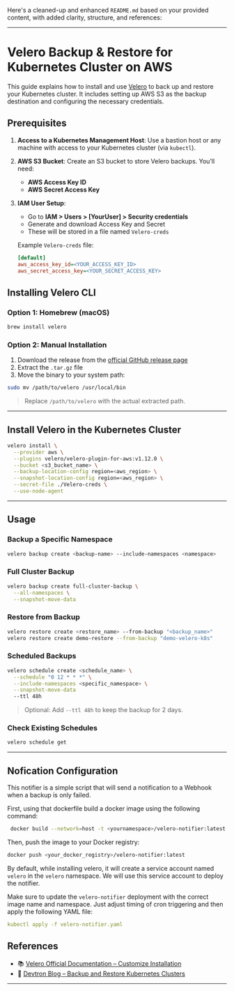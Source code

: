 Here's a cleaned-up and enhanced `README.md` based on your provided content, with added clarity, structure, and references:

---

# Velero Backup & Restore for Kubernetes Cluster on AWS

This guide explains how to install and use [Velero](https://velero.io/) to back up and restore your Kubernetes cluster. It includes setting up AWS S3 as the backup destination and configuring the necessary credentials.

## Prerequisites

1. **Access to a Kubernetes Management Host**:
   Use a bastion host or any machine with access to your Kubernetes cluster (via `kubectl`).

2. **AWS S3 Bucket**:
   Create an S3 bucket to store Velero backups. You’ll need:

   * **AWS Access Key ID**
   * **AWS Secret Access Key**

3. **IAM User Setup**:

   * Go to **IAM > Users > \[YourUser] > Security credentials**
   * Generate and download Access Key and Secret
   * These will be stored in a file named `Velero-creds`

   Example `Velero-creds` file:

   ```ini
   [default]
   aws_access_key_id=<YOUR_ACCESS_KEY_ID>
   aws_secret_access_key=<YOUR_SECRET_ACCESS_KEY>
   ```

## Installing Velero CLI

### Option 1: Homebrew (macOS)

```bash
brew install velero
```

### Option 2: Manual Installation

1. Download the release from the [official GitHub release page](https://github.com/vmware-tanzu/velero/releases/tag/v1.16.0)
2. Extract the `.tar.gz` file
3. Move the binary to your system path:

```bash
sudo mv /path/to/velero /usr/local/bin
```

> Replace `/path/to/velero` with the actual extracted path.

---

## Install Velero in the Kubernetes Cluster

```bash
velero install \
  --provider aws \
  --plugins velero/velero-plugin-for-aws:v1.12.0 \
  --bucket <s3_bucket_name> \
  --backup-location-config region=<aws_region> \
  --snapshot-location-config region=<aws_region> \
  --secret-file ./Velero-creds \
  --use-node-agent
```

---

## Usage

### Backup a Specific Namespace

```bash
velero backup create <backup-name> --include-namespaces <namespace>
```

### Full Cluster Backup

```bash
velero backup create full-cluster-backup \
  --all-namespaces \
  --snapshot-move-data
```

### Restore from Backup

```bash
velero restore create <restore_name> --from-backup "<backup_name>"
velero restore create demo-restore --from-backup "demo-velero-k8s"
```

### Scheduled Backups

```bash
velero schedule create <schedule_name> \
  --schedule "0 12 * * *" \
  --include-namespaces <specific_namespace> \
  --snapshot-move-data
  --ttl 48h
```

> Optional: Add `--ttl 48h` to keep the backup for 2 days.

### Check Existing Schedules

```bash
velero schedule get
```

---

## Nofication Configuration

This notifier is a simple script that will send a notification to a Webhook when a backup is only failed.

First, using that dockerfile build a docker image using the following command:

```bash
 docker build --network=host -t <yournamespace>/velero-notifier:latest .
```
Then, push the image to your Docker registry:
```bash
docker push <your_docker_registry>/velero-notifier:latest
```
By default, while installing velero, it will create a service account named `velero` in the `velero` namespace. We will use this service account to deploy the notifier.

Make sure to update the `velero-notifier` deployment with the correct image name and namespace. Just adjust timing of cron triggering and then apply the following YAML file:

```yaml
kubectl apply -f velero-notifier.yaml
```


## References

* 📚 [Velero Official Documentation – Customize Installation](https://velero.io/docs/v1.15/customize-installation/)
* 📘 [Devtron Blog – Backup and Restore Kubernetes Clusters](https://devtron.ai/blog/how-to-backup-and-restore-kubernetes-clusters/)

---
